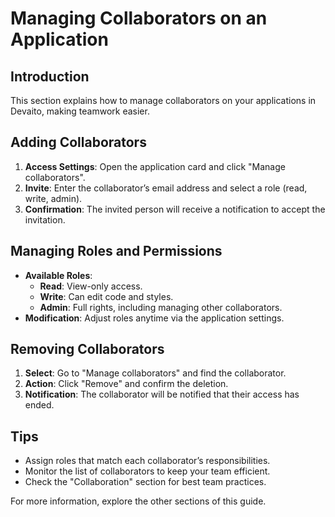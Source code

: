 # Managing Collaborators on an Application

## Introduction
This section explains how to manage collaborators on your applications in Devaito, making teamwork easier.

## Adding Collaborators
1. **Access Settings**: Open the application card and click "Manage collaborators".
2. **Invite**: Enter the collaborator’s email address and select a role (read, write, admin).
3. **Confirmation**: The invited person will receive a notification to accept the invitation.

## Managing Roles and Permissions
- **Available Roles**:
  - **Read**: View-only access.
  - **Write**: Can edit code and styles.
  - **Admin**: Full rights, including managing other collaborators.
- **Modification**: Adjust roles anytime via the application settings.

## Removing Collaborators
1. **Select**: Go to "Manage collaborators" and find the collaborator.
2. **Action**: Click "Remove" and confirm the deletion.
3. **Notification**: The collaborator will be notified that their access has ended.

## Tips
- Assign roles that match each collaborator’s responsibilities.
- Monitor the list of collaborators to keep your team efficient.
- Check the "Collaboration" section for best team practices.

For more information, explore the other sections of this guide.